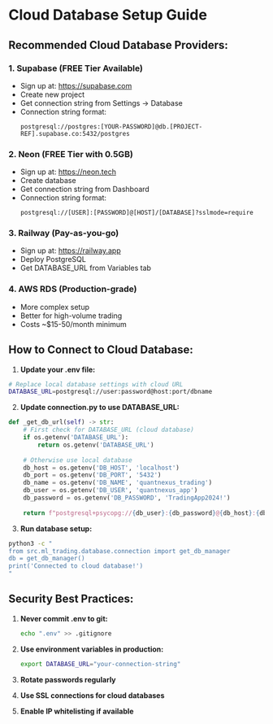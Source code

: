 # Cloud Database Setup Guide

## Recommended Cloud Database Providers:

### 1. **Supabase (FREE Tier Available)**
- Sign up at: https://supabase.com
- Create new project
- Get connection string from Settings → Database
- Connection string format:
  ```
  postgresql://postgres:[YOUR-PASSWORD]@db.[PROJECT-REF].supabase.co:5432/postgres
  ```

### 2. **Neon (FREE Tier with 0.5GB)**
- Sign up at: https://neon.tech
- Create database
- Get connection string from Dashboard
- Connection string format:
  ```
  postgresql://[USER]:[PASSWORD]@[HOST]/[DATABASE]?sslmode=require
  ```

### 3. **Railway (Pay-as-you-go)**
- Sign up at: https://railway.app
- Deploy PostgreSQL
- Get DATABASE_URL from Variables tab

### 4. **AWS RDS (Production-grade)**
- More complex setup
- Better for high-volume trading
- Costs ~$15-50/month minimum

## How to Connect to Cloud Database:

1. **Update your .env file:**
```bash
# Replace local database settings with cloud URL
DATABASE_URL=postgresql://user:password@host:port/dbname
```

2. **Update connection.py to use DATABASE_URL:**
```python
def _get_db_url(self) -> str:
    # First check for DATABASE_URL (cloud database)
    if os.getenv('DATABASE_URL'):
        return os.getenv('DATABASE_URL')
    
    # Otherwise use local database
    db_host = os.getenv('DB_HOST', 'localhost')
    db_port = os.getenv('DB_PORT', '5432')
    db_name = os.getenv('DB_NAME', 'quantnexus_trading')
    db_user = os.getenv('DB_USER', 'quantnexus_app')
    db_password = os.getenv('DB_PASSWORD', 'TradingApp2024!')
    
    return f"postgresql+psycopg://{db_user}:{db_password}@{db_host}:{db_port}/{db_name}"
```

3. **Run database setup:**
```bash
python3 -c "
from src.ml_trading.database.connection import get_db_manager
db = get_db_manager()
print('Connected to cloud database!')
"
```

## Security Best Practices:

1. **Never commit .env to git:**
   ```bash
   echo ".env" >> .gitignore
   ```

2. **Use environment variables in production:**
   ```bash
   export DATABASE_URL="your-connection-string"
   ```

3. **Rotate passwords regularly**

4. **Use SSL connections for cloud databases**

5. **Enable IP whitelisting if available**